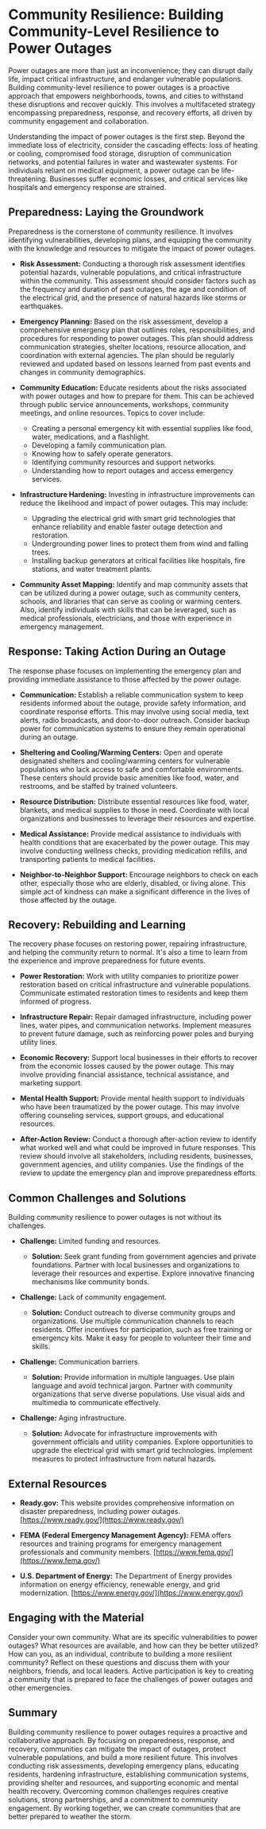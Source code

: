 # Community Resilience: Building Community-Level Resilience to Power Outages

Power outages are more than just an inconvenience; they can disrupt daily life, impact critical infrastructure, and endanger vulnerable populations. Building community-level resilience to power outages is a proactive approach that empowers neighborhoods, towns, and cities to withstand these disruptions and recover quickly. This involves a multifaceted strategy encompassing preparedness, response, and recovery efforts, all driven by community engagement and collaboration.

Understanding the impact of power outages is the first step. Beyond the immediate loss of electricity, consider the cascading effects: loss of heating or cooling, compromised food storage, disruption of communication networks, and potential failures in water and wastewater systems. For individuals reliant on medical equipment, a power outage can be life-threatening. Businesses suffer economic losses, and critical services like hospitals and emergency response are strained.

## Preparedness: Laying the Groundwork

Preparedness is the cornerstone of community resilience. It involves identifying vulnerabilities, developing plans, and equipping the community with the knowledge and resources to mitigate the impact of power outages.

*   **Risk Assessment:** Conducting a thorough risk assessment identifies potential hazards, vulnerable populations, and critical infrastructure within the community. This assessment should consider factors such as the frequency and duration of past outages, the age and condition of the electrical grid, and the presence of natural hazards like storms or earthquakes.

*   **Emergency Planning:** Based on the risk assessment, develop a comprehensive emergency plan that outlines roles, responsibilities, and procedures for responding to power outages. This plan should address communication strategies, shelter locations, resource allocation, and coordination with external agencies. The plan should be regularly reviewed and updated based on lessons learned from past events and changes in community demographics.

*   **Community Education:** Educate residents about the risks associated with power outages and how to prepare for them. This can be achieved through public service announcements, workshops, community meetings, and online resources. Topics to cover include:

    *   Creating a personal emergency kit with essential supplies like food, water, medications, and a flashlight.
    *   Developing a family communication plan.
    *   Knowing how to safely operate generators.
    *   Identifying community resources and support networks.
    *   Understanding how to report outages and access emergency services.

*   **Infrastructure Hardening:** Investing in infrastructure improvements can reduce the likelihood and impact of power outages. This may include:

    *   Upgrading the electrical grid with smart grid technologies that enhance reliability and enable faster outage detection and restoration.
    *   Undergrounding power lines to protect them from wind and falling trees.
    *   Installing backup generators at critical facilities like hospitals, fire stations, and water treatment plants.

*   **Community Asset Mapping:** Identify and map community assets that can be utilized during a power outage, such as community centers, schools, and libraries that can serve as cooling or warming centers. Also, identify individuals with skills that can be leveraged, such as medical professionals, electricians, and those with experience in emergency management.

## Response: Taking Action During an Outage

The response phase focuses on implementing the emergency plan and providing immediate assistance to those affected by the power outage.

*   **Communication:** Establish a reliable communication system to keep residents informed about the outage, provide safety information, and coordinate response efforts. This may involve using social media, text alerts, radio broadcasts, and door-to-door outreach. Consider backup power for communication systems to ensure they remain operational during an outage.

*   **Sheltering and Cooling/Warming Centers:** Open and operate designated shelters and cooling/warming centers for vulnerable populations who lack access to safe and comfortable environments. These centers should provide basic amenities like food, water, and restrooms, and be staffed by trained volunteers.

*   **Resource Distribution:** Distribute essential resources like food, water, blankets, and medical supplies to those in need. Coordinate with local organizations and businesses to leverage their resources and expertise.

*   **Medical Assistance:** Provide medical assistance to individuals with health conditions that are exacerbated by the power outage. This may involve conducting wellness checks, providing medication refills, and transporting patients to medical facilities.

*   **Neighbor-to-Neighbor Support:** Encourage neighbors to check on each other, especially those who are elderly, disabled, or living alone. This simple act of kindness can make a significant difference in the lives of those affected by the outage.

## Recovery: Rebuilding and Learning

The recovery phase focuses on restoring power, repairing infrastructure, and helping the community return to normal. It's also a time to learn from the experience and improve preparedness for future events.

*   **Power Restoration:** Work with utility companies to prioritize power restoration based on critical infrastructure and vulnerable populations. Communicate estimated restoration times to residents and keep them informed of progress.

*   **Infrastructure Repair:** Repair damaged infrastructure, including power lines, water pipes, and communication networks. Implement measures to prevent future damage, such as reinforcing power poles and burying utility lines.

*   **Economic Recovery:** Support local businesses in their efforts to recover from the economic losses caused by the power outage. This may involve providing financial assistance, technical assistance, and marketing support.

*   **Mental Health Support:** Provide mental health support to individuals who have been traumatized by the power outage. This may involve offering counseling services, support groups, and educational resources.

*   **After-Action Review:** Conduct a thorough after-action review to identify what worked well and what could be improved in future responses. This review should involve all stakeholders, including residents, businesses, government agencies, and utility companies. Use the findings of the review to update the emergency plan and improve preparedness efforts.

## Common Challenges and Solutions

Building community resilience to power outages is not without its challenges.

*   **Challenge:** Limited funding and resources.
    *   **Solution:** Seek grant funding from government agencies and private foundations. Partner with local businesses and organizations to leverage their resources and expertise. Explore innovative financing mechanisms like community bonds.

*   **Challenge:** Lack of community engagement.
    *   **Solution:** Conduct outreach to diverse community groups and organizations. Use multiple communication channels to reach residents. Offer incentives for participation, such as free training or emergency kits. Make it easy for people to volunteer their time and skills.

*   **Challenge:** Communication barriers.
    *   **Solution:** Provide information in multiple languages. Use plain language and avoid technical jargon. Partner with community organizations that serve diverse populations. Use visual aids and multimedia to communicate effectively.

*   **Challenge:** Aging infrastructure.
    *   **Solution:** Advocate for infrastructure improvements with government officials and utility companies. Explore opportunities to upgrade the electrical grid with smart grid technologies. Implement measures to protect infrastructure from natural hazards.

## External Resources

*   **Ready.gov:** This website provides comprehensive information on disaster preparedness, including power outages.
    [https://www.ready.gov/](https://www.ready.gov/)

*   **FEMA (Federal Emergency Management Agency):** FEMA offers resources and training programs for emergency management professionals and community members.
    [https://www.fema.gov/](https://www.fema.gov/)

*   **U.S. Department of Energy:** The Department of Energy provides information on energy efficiency, renewable energy, and grid modernization.
    [https://www.energy.gov/](https://www.energy.gov/)

## Engaging with the Material

Consider your own community. What are its specific vulnerabilities to power outages? What resources are available, and how can they be better utilized? How can you, as an individual, contribute to building a more resilient community? Reflect on these questions and discuss them with your neighbors, friends, and local leaders. Active participation is key to creating a community that is prepared to face the challenges of power outages and other emergencies.

## Summary

Building community resilience to power outages requires a proactive and collaborative approach. By focusing on preparedness, response, and recovery, communities can mitigate the impact of outages, protect vulnerable populations, and build a more resilient future. This involves conducting risk assessments, developing emergency plans, educating residents, hardening infrastructure, establishing communication systems, providing shelter and resources, and supporting economic and mental health recovery. Overcoming common challenges requires creative solutions, strong partnerships, and a commitment to community engagement. By working together, we can create communities that are better prepared to weather the storm.